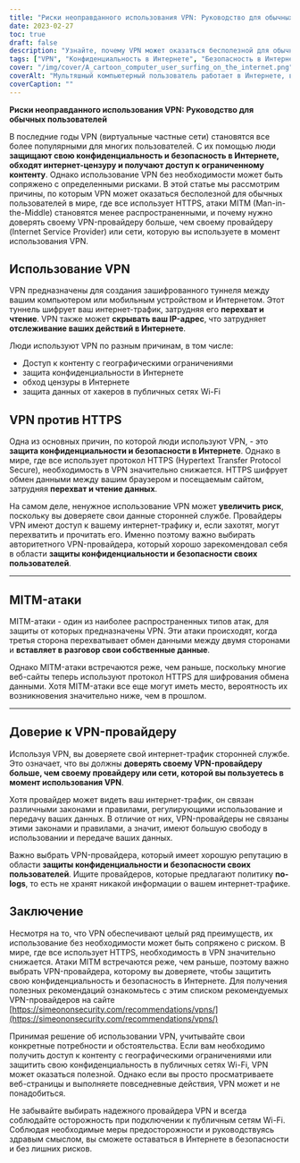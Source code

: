 ```yaml
---
title: "Риски неоправданного использования VPN: Руководство для обычных пользователей"
date: 2023-02-27
toc: true
draft: false
description: "Узнайте, почему VPN может оказаться бесполезной для обычных пользователей в мире, где все использует HTTPS, и как доверять своему VPN-провайдеру."
tags: ["VPN", "Конфиденциальность в Интернете", "Безопасность в Интернете", "MITM-атаки", "Виртуальные частные сети", "Кибербезопасность", "Безопасность в Интернете", "Шифрование", "HTTPS", "Защита информации", "Услуги сторонних организаций", "Риски, связанные с конфиденциальностью", "ИНТЕРНЕТ-ПРОВАЙДЕР", "Контент с географическими ограничениями", "Цензура в Интернете", "Общественный Wi-Fi", "Конфиденциальность данных", "Защита в режиме онлайн", "Веб-безопасность", "Провайдеры VPN"]
cover: "/img/cover/A_cartoon_computer_user_surfing_on_the_internet.png"
coverAlt: "Мультяшный компьютерный пользователь работает в Интернете, в то время как появляется гигантский символ замка, защищающий конфиденциальность пользователя."
coverCaption: ""
---
```


**Риски неоправданного использования VPN: Руководство для обычных пользователей**

В последние годы VPN (виртуальные частные сети) становятся все более популярными для многих пользователей. С их помощью люди **защищают свою конфиденциальность и безопасность в Интернете, обходят интернет-цензуру и получают доступ к ограниченному контенту**. Однако использование VPN без необходимости может быть сопряжено с определенными рисками. В этой статье мы рассмотрим причины, по которым VPN может оказаться бесполезной для обычных пользователей в мире, где все использует HTTPS, атаки MITM (Man-in-the-Middle) становятся менее распространенными, и почему нужно доверять своему VPN-провайдеру больше, чем своему провайдеру (Internet Service Provider) или сети, которую вы используете в момент использования VPN.

## Использование VPN

VPN предназначены для создания зашифрованного туннеля между вашим компьютером или мобильным устройством и Интернетом. Этот туннель шифрует ваш интернет-трафик, затрудняя его **перехват и чтение**. VPN также может **скрывать ваш IP-адрес**, что затрудняет **отслеживание ваших действий в Интернете**.

Люди используют VPN по разным причинам, в том числе:

- Доступ к контенту с географическими ограничениями
- защита конфиденциальности в Интернете
- обход цензуры в Интернете
- защита данных от хакеров в публичных сетях Wi-Fi

## VPN против HTTPS

Одна из основных причин, по которой люди используют VPN, - это **защита конфиденциальности и безопасности в Интернете**. Однако в мире, где все использует протокол HTTPS (Hypertext Transfer Protocol Secure), необходимость в VPN значительно снижается. HTTPS шифрует обмен данными между вашим браузером и посещаемым сайтом, затрудняя **перехват и чтение данных**.

На самом деле, ненужное использование VPN может **увеличить риск**, поскольку вы доверяете свои данные сторонней службе. Провайдеры VPN имеют доступ к вашему интернет-трафику и, если захотят, могут перехватить и прочитать его. Именно поэтому важно выбирать авторитетного VPN-провайдера, который хорошо зарекомендовал себя в области **защиты конфиденциальности и безопасности своих пользователей**.

______

## MITM-атаки

MITM-атаки - один из наиболее распространенных типов атак, для защиты от которых предназначены VPN. Эти атаки происходят, когда третья сторона перехватывает обмен данными между двумя сторонами и **вставляет в разговор свои собственные данные**.

Однако MITM-атаки встречаются реже, чем раньше, поскольку многие веб-сайты теперь используют протокол HTTPS для шифрования обмена данными. Хотя MITM-атаки все еще могут иметь место, вероятность их возникновения значительно ниже, чем в прошлом.

______

## Доверие к VPN-провайдеру

Используя VPN, вы доверяете свой интернет-трафик сторонней службе. Это означает, что вы должны **доверять своему VPN-провайдеру больше, чем своему провайдеру или сети, которой вы пользуетесь в момент использования VPN**.

Хотя провайдер может видеть ваш интернет-трафик, он связан различными законами и правилами, регулирующими использование и передачу ваших данных. В отличие от них, VPN-провайдеры не связаны этими законами и правилами, а значит, имеют большую свободу в использовании и передаче ваших данных.

Важно выбрать VPN-провайдера, который имеет хорошую репутацию в области **защиты конфиденциальности и безопасности своих пользователей**. Ищите провайдеров, которые предлагают политику **no-logs**, то есть не хранят никакой информации о вашем интернет-трафике.

## Заключение

Несмотря на то, что VPN обеспечивают целый ряд преимуществ, их использование без необходимости может быть сопряжено с риском. В мире, где все использует HTTPS, необходимость в VPN значительно снижается. Атаки MITM встречаются реже, чем раньше, поэтому важно выбрать VPN-провайдера, которому вы доверяете, чтобы защитить свою конфиденциальность и безопасность в Интернете. Для получения полезных рекомендаций ознакомьтесь с этим списком рекомендуемых VPN-провайдеров на сайте [https://simeononsecurity.com/recommendations/vpns/](https://simeononsecurity.com/recommendations/vpns/)

Принимая решение об использовании VPN, учитывайте свои конкретные потребности и обстоятельства. Если вам необходимо получить доступ к контенту с географическими ограничениями или защитить свою конфиденциальность в публичных сетях Wi-Fi, VPN может оказаться полезной. Однако если вы просто просматриваете веб-страницы и выполняете повседневные действия, VPN может и не понадобиться.

Не забывайте выбирать надежного провайдера VPN и всегда соблюдайте осторожность при подключении к публичным сетям Wi-Fi. Соблюдая необходимые меры предосторожности и руководствуясь здравым смыслом, вы сможете оставаться в Интернете в безопасности и без лишних рисков.